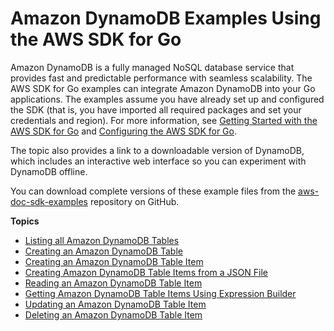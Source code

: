 # Amazon DynamoDB Examples Using the AWS SDK for Go<a name="using-dynamodb-with-go-sdk"></a>

Amazon DynamoDB is a fully managed NoSQL database service that provides fast and predictable performance with seamless scalability\. The AWS SDK for Go examples can integrate Amazon DynamoDB into your Go applications\. The examples assume you have already set up and configured the SDK \(that is, you have imported all required packages and set your credentials and region\)\. For more information, see [Getting Started with the AWS SDK for Go](setting-up.md) and [Configuring the AWS SDK for Go](configuring-sdk.md)\.

The topic also provides a link to a downloadable version of DynamoDB, which includes an interactive web interface so you can experiment with DynamoDB offline\.

You can download complete versions of these example files from the [aws\-doc\-sdk\-examples](https://github.com/awsdocs/aws-doc-sdk-examples/tree/master/go/example_code/dynamodb) repository on GitHub\.

**Topics**
+ [Listing all Amazon DynamoDB Tables](dynamo-example-list-tables.md)
+ [Creating an Amazon DynamoDB Table](dynamo-example-create-table.md)
+ [Creating an Amazon DynamoDB Table Item](dynamo-example-create-table-item.md)
+ [Creating Amazon DynamoDB Table Items from a JSON File](dynamo-example-load-table-items-from-json.md)
+ [Reading an Amazon DynamoDB Table Item](dynamo-example-read-table-item.md)
+ [Getting Amazon DynamoDB Table Items Using Expression Builder](dynamo-example-scan-table-item.md)
+ [Updating an Amazon DynamoDB Table Item](dynamo-example-update-table-item.md)
+ [Deleting an Amazon DynamoDB Table Item](dynamo-example-delete-table-item.md)